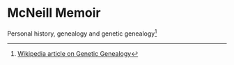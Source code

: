 # McNeill Memoir

Personal history, genealogy and genetic genealogy[^genetic-genealogy-wikipedia]

[^genetic-genealogy-wikipedia]:[Wikipedia article on Genetic Genealogy](https://en.wikipedia.org/wiki/Genetic_genealogy)

